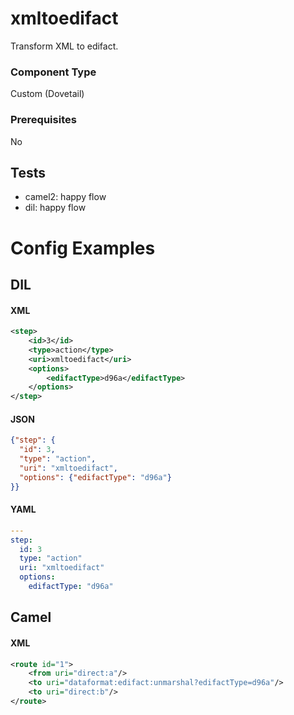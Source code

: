 # xmltoedifact

Transform XML to edifact.

### Component Type

Custom (Dovetail)

### Prerequisites

No

## Tests

- camel2: happy flow
- dil: happy flow

# Config Examples

## DIL

#### XML

```xml
<step>
    <id>3</id>
    <type>action</type>
    <uri>xmltoedifact</uri>
    <options>
        <edifactType>d96a</edifactType>
    </options>
</step>
```

#### JSON

```json
{"step": {
  "id": 3,
  "type": "action",
  "uri": "xmltoedifact",
  "options": {"edifactType": "d96a"}
}}
```

#### YAML

```yaml
---
step:
  id: 3
  type: "action"
  uri: "xmltoedifact"
  options:
    edifactType: "d96a"
```

## Camel

#### XML

```xml
<route id="1">
    <from uri="direct:a"/>
    <to uri="dataformat:edifact:unmarshal?edifactType=d96a"/>
    <to uri="direct:b"/>
</route>
```
